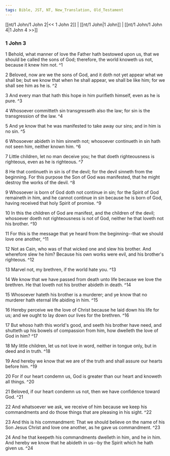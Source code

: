 ```yaml
---
tags: Bible, JST, NT, New_Translation, Old_Testament
---
```


[[nt/1 John/1 John 2|<< 1 John 2]] | [[nt/1 John|1 John]] | [[nt/1 John/1 John 4|1 John 4 >>]]

### 1 John 3

1 Behold, what manner of love the Father hath bestowed upon us, that we should be called the sons of God; therefore, the world knoweth us not, because it knew him not.  ^1

2 Beloved, now are we the sons of God, and it doth not yet appear what we shall be; but we know that when he shall appear, we shall be like him; for we shall see him as he is.  ^2

3 And every man that hath this hope in him purifieth himself, even as he is pure.  ^3

4 Whosoever committeth sin transgresseth also the law; for sin is the transgression of the law.  ^4

5 And ye know that he was manifested to take away our sins; and in him is no sin.  ^5

6 Whosoever abideth in him sinneth not; whosoever continueth in sin hath not seen him, neither known him.  ^6

7 Little children, let no man deceive you; he that doeth righteousness is righteous, even as he is righteous.  ^7

8 He that continueth in sin is of the devil; for the devil sinneth from the beginning. For this purpose the Son of God was manifested, that he might destroy the works of the devil.  ^8

9 Whosoever is born of God doth not continue in sin; for the Spirit of God remaineth in him, and he cannot continue in sin because he is born of God, having received that holy Spirit of promise.  ^9

10 In this the children of God are manifest, and the children of the devil; whosoever doeth not righteousness is not of God, neither he that loveth not his brother.  ^10

11 For this is the message that ye heard from the beginning\--that we should love one another,  ^11

12 Not as Cain, who was of that wicked one and slew his brother. And wherefore slew he him? Because his own works were evil, and his brother\'s righteous.  ^12

13 Marvel not, my brethren, if the world hate you.  ^13

14 We know that we have passed from death unto life because we love the brethren. He that loveth not his brother abideth in death.  ^14

15 Whosoever hateth his brother is a murderer; and ye know that no murderer hath eternal life abiding in him.  ^15

16 Hereby perceive we the love of Christ because he laid down his life for us; and we ought to lay down our lives for the brethren.  ^16

17 But whoso hath this world\'s good, and seeth his brother have need, and shutteth up his bowels of compassion from him, how dwelleth the love of God in him?  ^17

18 My little children, let us not love in word, neither in tongue only, but in deed and in truth.  ^18

19 And hereby we know that we are of the truth and shall assure our hearts before him.  ^19

20 For if our heart condemn us, God is greater than our heart and knoweth all things.  ^20

21 Beloved, if our heart condemn us not, then we have confidence toward God.  ^21

22 And whatsoever we ask, we receive of him because we keep his commandments and do those things that are pleasing in his sight.  ^22

23 And this is his commandment: That we should believe on the name of his Son Jesus Christ and love one another, as he gave us commandment.  ^23

24 And he that keepeth his commandments dwelleth in him, and he in him. And hereby we know that he abideth in us\--by the Spirit which he hath given us.  ^24

 
